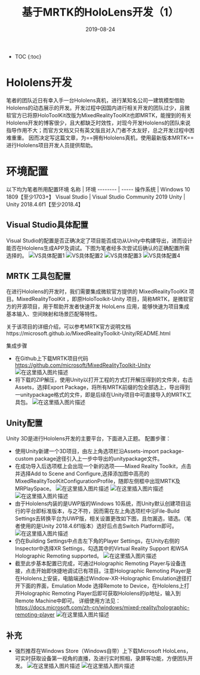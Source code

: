 ﻿---
layout: post
title: "基于MRTK的HoloLens开发（1）"
date: 2019-08-24
excerpt: "A ton of text to test readability."
tags: [unity, MRTK, Hololens]
comments: true
---
* TOC
{:toc}


#  Hololens开发

笔者的团队近日有幸入手一台Hololens真机，进行某知名公司一建筑模型借助Hololens的动态展示的开发。开发过程中因国内进行相关开发的团队过少，且微软官方已将原HoloToolKit改版为MixedRealityToolKit也即MRTK，能搜到的有关Hololens开发的博客很少，且大都缺乏时效性，对现今开发Hololens的团队来说指导作用不大；而官方文档又只有英文版且对入门者不太友好，总之开发过程中困难重重。
因而决定写这篇文章，为==拥有Hololens真机，使用最新版本MRTK==进行Hololens项目开发人员提供帮助。
#  环境配置
以下均为笔者所用配置环境
名称     | 环境
-------- | -----
操作系统  | Windows 10 1809【至少1703+】
Visual Studio  | Visual Studio Community 2019
Unity  | Unity 2018.4.6f1【至少2018.4】
## Visual Studio具体配置
Visual Studio的配置是否正确决定了项目能否成功从Unity中构建导出，进而设计能否在Hololens生成APP及调试。下图为笔者经多次尝试后确认的正确配置所需选择的。
![VS具体配置1](https://img-blog.csdnimg.cn/20190823182200401.png?x-oss-process=image/watermark,type_ZmFuZ3poZW5naGVpdGk,shadow_10,text_aHR0cHM6Ly9ibG9nLmNzZG4ubmV0L0JyYW50X1N0YXJr,size_16,color_FFFFFF,t_70)
![VS具体配置2](https://img-blog.csdnimg.cn/2019082318224664.png?x-oss-process=image/watermark,type_ZmFuZ3poZW5naGVpdGk,shadow_10,text_aHR0cHM6Ly9ibG9nLmNzZG4ubmV0L0JyYW50X1N0YXJr,size_16,color_FFFFFF,t_70)
![VS具体配置3](https://img-blog.csdnimg.cn/20190823182429271.png?x-oss-process=image/watermark,type_ZmFuZ3poZW5naGVpdGk,shadow_10,text_aHR0cHM6Ly9ibG9nLmNzZG4ubmV0L0JyYW50X1N0YXJr,size_16,color_FFFFFF,t_70)
![VS具体配置4](https://img-blog.csdnimg.cn/20190823182500836.png)
##  MRTK 工具包配置
在进行Hololens的开发时，我们需要集成微软官方提供的 MixedRealityToolKit 项目。MixedRealityToolKit ，即原HoloToolkit-Unity 项目，简称MRTK，是微软官方的开源项目，用于帮助开发者快速开发 HoloLens 应用，能够快速为项目集成基本输入、空间映射和场景匹配等特性。

关于该项目的详细介绍，可以参考MRTK官方说明文档https://microsoft.github.io/MixedRealityToolkit-Unity/README.html

集成步骤

 - 在Github上下载MRTK项目代码 https://github.com/microsoft/MixedRealityToolkit-Unity
![在这里插入图片描述](https://img-blog.csdnimg.cn/20190823183744585.png?x-oss-process=image/watermark,type_ZmFuZ3poZW5naGVpdGk,shadow_10,text_aHR0cHM6Ly9ibG9nLmNzZG4ubmV0L0JyYW50X1N0YXJr,size_16,color_FFFFFF,t_70)
 - 将下载的ZIP解压，使用Unity以打开工程的方式打开解压得到的文件夹，右击Assets，选择Export Package，将所有MRTK前缀的包全部选上，导出得到一unitypackage格式的文件，即是后续在Unity项目中可直接导入的MRTK工具包。
![在这里插入图片描述](https://img-blog.csdnimg.cn/20190823192416100.png?x-oss-process=image/watermark,type_ZmFuZ3poZW5naGVpdGk,shadow_10,text_aHR0cHM6Ly9ibG9nLmNzZG4ubmV0L0JyYW50X1N0YXJr,size_16,color_FFFFFF,t_70)
## Unity配置
Unity 3D是进行Hololens开发的主要平台，下面进入正题。
配置步骤：
 - 使用Unity新建一个3D项目，由左上角选项栏沿Assets-import package-custom package途径引入上一步中导出的unitypackage文件。
 - 在成功导入后选项框上会出现一个新的选项——Mixed Reality Toolkit，点击并选择Add to Scene and Configure,选择添加图中高亮的MixedRealityToolKitConfigurationProfile，随即左侧框中出现MRTK及MRPlaySpace。
 ![在这里插入图片描述](https://img-blog.csdnimg.cn/20190823195120840.png) ![在这里插入图片描述](https://img-blog.csdnimg.cn/20190823195214772.png?x-oss-process=image/watermark,type_ZmFuZ3poZW5naGVpdGk,shadow_10,text_aHR0cHM6Ly9ibG9nLmNzZG4ubmV0L0JyYW50X1N0YXJr,size_16,color_FFFFFF,t_70)
![在这里插入图片描述](https://img-blog.csdnimg.cn/20190823195311416.png)
 - 由于Hololens内装的是UWP版的Windows 10系统，而Unity默认创建项目运行的平台即标准版本，与之不符，因而需在左上角选项栏中沿File-Build Settings去转换平台为UWP版，相关设置更改如下图，且勿漏选，错选。（笔者使用的是Unity 2018.4.6f1版本）选好后点击Switch Platform即可。
![在这里插入图片描述](https://img-blog.csdnimg.cn/20190823195606291.png?x-oss-process=image/watermark,type_ZmFuZ3poZW5naGVpdGk,shadow_10,text_aHR0cHM6Ly9ibG9nLmNzZG4ubmV0L0JyYW50X1N0YXJr,size_16,color_FFFFFF,t_70)
 - 仍在Building Settings中点击左下角的Player Settings，在Unity右侧的Inspector中选择XR Settings，勾选其中的Virtual Reality Support 和WSA Holographic Remoting supported。
![在这里插入图片描述](https://img-blog.csdnimg.cn/20190823195912949.png?x-oss-process=image/watermark,type_ZmFuZ3poZW5naGVpdGk,shadow_10,text_aHR0cHM6Ly9ibG9nLmNzZG4ubmV0L0JyYW50X1N0YXJr,size_16,color_FFFFFF,t_70)
 - 截至此步基本配置已完成，可通过Holographic Remoting Player与设备连接，点击开始即快捷地调试已有项目。注意Holographic Remoting Player是在Hololens上安装，电脑端通过Window-XR-Holographic Emulation途径打开下面的界面，Emulation Mode 选择Remote to Device，在Hololens上打开Holographic Remoting Player后即可获取Hololens的ip地址，输入到Remote Machine中即可。
详细使用方法见：https://docs.microsoft.com/zh-cn/windows/mixed-reality/holographic-remoting-player
![在这里插入图片描述](https://img-blog.csdnimg.cn/20190823205828382.png?x-oss-process=image/watermark,type_ZmFuZ3poZW5naGVpdGk,shadow_10,text_aHR0cHM6Ly9ibG9nLmNzZG4ubmV0L0JyYW50X1N0YXJr,size_16,color_FFFFFF,t_70)
##  补充
 - 强烈推荐在Windows Store（Windows自带）上下载Microsoft HoloLens，可实时获取设备第一视角的直播，及进行实时照相，录屏等功能，方便团队开发。
![在这里插入图片描述](https://img-blog.csdnimg.cn/20190823211522910.png?x-oss-process=image/watermark,type_ZmFuZ3poZW5naGVpdGk,shadow_10,text_aHR0cHM6Ly9ibG9nLmNzZG4ubmV0L0JyYW50X1N0YXJr,size_16,color_FFFFFF,t_70)
![在这里插入图片描述](https://img-blog.csdnimg.cn/20190823211834466.png?x-oss-process=image/watermark,type_ZmFuZ3poZW5naGVpdGk,shadow_10,text_aHR0cHM6Ly9ibG9nLmNzZG4ubmV0L0JyYW50X1N0YXJr,size_16,color_FFFFFF,t_70)


